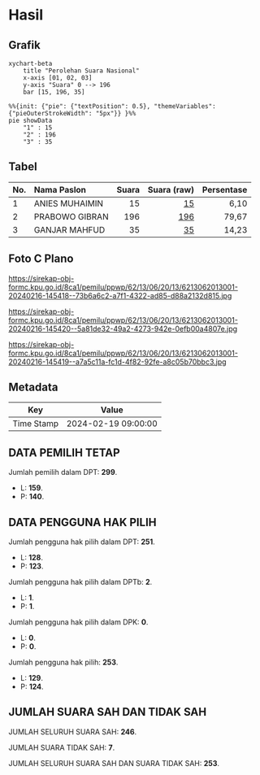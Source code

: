 # Hasil

## Grafik

```mermaid
xychart-beta
    title "Perolehan Suara Nasional"
    x-axis [01, 02, 03]
    y-axis "Suara" 0 --> 196
    bar [15, 196, 35]
```

```mermaid
%%{init: {"pie": {"textPosition": 0.5}, "themeVariables": {"pieOuterStrokeWidth": "5px"}} }%%
pie showData
    "1" : 15
    "2" : 196
    "3" : 35
```

## Tabel

| No. | Nama Paslon    | Suara | Suara (raw) | Persentase |
|:--- |:-------------- | -----:| -----------:| ----------:|
| 1   | ANIES MUHAIMIN | 15    | [15][p-1]   | 6,10       |
| 2   | PRABOWO GIBRAN | 196   | [196][p-2]  | 79,67      |
| 3   | GANJAR MAHFUD  | 35    | [35][p-3]   | 14,23      |


[p-1]: https://github.com/gigit-pemilu/pemilu-2024/blob/main/pilpres/hitung-suara/sub/62-kalimantan-tengah/sub/13-barito-timur/sub/06-pematang-karau/sub/2013-sumber-rejo/sub/001-tps/sub/paslon-1.txt
[p-2]: https://github.com/gigit-pemilu/pemilu-2024/blob/main/pilpres/hitung-suara/sub/62-kalimantan-tengah/sub/13-barito-timur/sub/06-pematang-karau/sub/2013-sumber-rejo/sub/001-tps/sub/paslon-2.txt
[p-3]: https://github.com/gigit-pemilu/pemilu-2024/blob/main/pilpres/hitung-suara/sub/62-kalimantan-tengah/sub/13-barito-timur/sub/06-pematang-karau/sub/2013-sumber-rejo/sub/001-tps/sub/paslon-3.txt

## Foto C Plano

https://sirekap-obj-formc.kpu.go.id/8ca1/pemilu/ppwp/62/13/06/20/13/6213062013001-20240216-145418--73b6a6c2-a7f1-4322-ad85-d88a2132d815.jpg

https://sirekap-obj-formc.kpu.go.id/8ca1/pemilu/ppwp/62/13/06/20/13/6213062013001-20240216-145420--5a81de32-49a2-4273-942e-0efb00a4807e.jpg

https://sirekap-obj-formc.kpu.go.id/8ca1/pemilu/ppwp/62/13/06/20/13/6213062013001-20240216-145419--a7a5c11a-fc1d-4f82-92fe-a8c05b70bbc3.jpg


## Metadata

| Key        | Value               |
| ---------- | ------------------- |
| Time Stamp | 2024-02-19 09:00:00 |


## DATA PEMILIH TETAP

Jumlah pemilih dalam DPT: **299**.
 * L: **159**.
 * P: **140**.

## DATA PENGGUNA HAK PILIH

Jumlah pengguna hak pilih dalam DPT: **251**.
 * L: **128**.
 * P: **123**.

Jumlah pengguna hak pilih dalam DPTb: **2**.
 * L: **1**.
 * P: **1**.

Jumlah pengguna hak pilih dalam DPK: **0**.
 * L: **0**.
 * P: **0**.

Jumlah pengguna hak pilih: **253**.
 * L: **129**.
 * P: **124**.

## JUMLAH SUARA SAH DAN TIDAK SAH

JUMLAH SELURUH SUARA SAH: **246**.

JUMLAH SUARA TIDAK SAH: **7**.

JUMLAH SELURUH SUARA SAH DAN SUARA TIDAK SAH: **253**.


